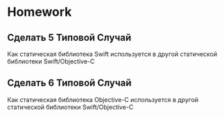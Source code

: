 # Homework

## Сделать 5 Типовой Случай 
Как статическая библиотека Swift используется в другой статической библиотеки Swift/Objective-C
## Сделать 6 Типовой Случай 
Как статическая библиотека Objective-C используется в другой статической библиотеки Swift/Objective-C
